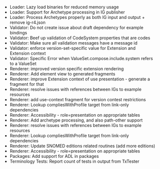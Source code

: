 * Loader: Lazy load binaries for reduced memory usage
* Loader: Support for Archetype processing in IG publisher
* Loader: Process Archetypes properly as both IG input and output + remove ig-r4.json
* Validator: Do not create issue about draft dependency for example bindings
* Validator: Beef up validation of CodeSystem properties that are codes
* Validator: Make sure all validation messages have a message id
* Validator: enforce version-set-specific value for Extension and Extension context
* Validator: Specific Error when ValueSet.compose.include.system refers to a ValueSet
* Renderer: improved version specific extension rendering
* Renderer: Add element view to generated fragments
* Renderer: improve Extension context of use presentation - generate a fragment for that 
* Renderer: resolve issues with references between IGs to example resources
* Renderer: add use-context fragment for version contest restrictions
* Renderer: Lookup compliesWithProfile target from link-only dependencies
* Renderer: Accessibility - role=presentation on appropriate tables
* Renderer: Add archetype processing, and also path-other support
* Renderer: resolve issues with references between IGs to example resources
* Renderer: Lookup compliesWithProfile target from link-only dependencies
* Renderer: Update SNOMED editions related routines (add more editions)
* Renderer: Accessibility - role=presentation on appropriate tables
* Packages: Add support for ADL in packages
* Terminology Tests: Report count of tests in output from TxTester
